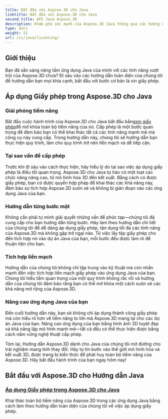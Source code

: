 ```yaml
---
title: Bắt đầu với Aspose.3D cho Java
linktitle: Bắt đầu với Aspose.3D cho Java
second_title: API Java Aspose.3D
description: Khám phá sức mạnh của Aspose.3D Java thông qua các hướng dẫn chuyên sâu của chúng tôi. Tìm hiểu cách áp dụng giấy phép để phát huy toàn bộ khả năng của công cụ Java mạnh mẽ này.
type: docs
weight: 22
url: /vi/java/licensing/
---
```

## Giới thiệu

Bạn đã sẵn sàng nâng tầm ứng dụng Java của mình với các tính năng vượt trội của Aspose.3D chưa? Đi sâu vào các hướng dẫn toàn diện của chúng tôi để hướng dẫn bạn mọi khía cạnh, bắt đầu với bước cơ bản là xin giấy phép.

## Áp dụng Giấy phép trong Aspose.3D cho Java

### Giải phóng tiềm năng

 Bắt đầu cuộc hành trình của Aspose.3D cho Java bắt đầu bằng[xin giấy phép](./applying-license-in-aspose-3d/)để mở khóa toàn bộ tiềm năng của nó. Cấp phép là một bước quan trọng để đảm bảo bạn có thể khai thác tất cả các tính năng mạnh mẽ mà công cụ này cung cấp. Trong hướng dẫn này, chúng tôi sẽ hướng dẫn bạn thực hiện quy trình, làm cho quy trình trở nên liền mạch và dễ tiếp cận.

### Tại sao vấn đề cấp phép

Trước khi đi sâu vào cách thực hiện, hãy hiểu lý do tại sao việc áp dụng giấy phép là điều tối quan trọng. Aspose.3D cho Java tự hào có một loạt các chức năng nâng cao, từ mô hình hóa 3D đến kết xuất. Bằng cách có được giấy phép, bạn có được quyền hợp pháp để khai thác các khả năng này, đảm bảo sự tích hợp Aspose.3D suôn sẻ và không bị gián đoạn vào các ứng dụng Java của bạn.

### Hướng dẫn từng bước một

Không cần phải tự mình giải quyết những vấn đề phức tạp—chúng tôi đã cung cấp cho bạn hướng dẫn từng bước. Hãy làm theo hướng dẫn chi tiết của chúng tôi để dễ dàng áp dụng giấy phép, tận dụng tối đa các tính năng của Aspose.3D mà không gặp trở ngại nào. Từ việc lấy tệp giấy phép cho đến tích hợp nó vào dự án Java của bạn, mỗi bước đều được làm rõ để thuận tiện cho bạn.

### Tích hợp liền mạch

Hướng dẫn của chúng tôi không chỉ tập trung vào kỹ thuật mà còn nhấn mạnh đến việc tích hợp liền mạch giấy phép vào ứng dụng Java của bạn. Chúng tôi hiểu tầm quan trọng của một quy trình không rắc rối và hướng dẫn của chúng tôi đảm bảo rằng bạn có thể mở khóa một cách suôn sẻ các khả năng mở rộng của Aspose.3D.

### Nâng cao ứng dụng Java của bạn

Đến cuối hướng dẫn này, bạn sẽ không chỉ áp dụng thành công giấy phép mà còn hiểu rõ hơn về tiềm năng to lớn mà Aspose.3D mang lại cho các dự án Java của bạn. Nâng cao ứng dụng của bạn bằng hình ảnh 3D tuyệt đẹp và khả năng lập mô hình mạnh mẽ—tất cả đều có thể thực hiện được bằng cách nắm vững nghệ thuật cấp phép.

Tóm lại, Hướng dẫn Aspose.3D dành cho Java của chúng tôi mở đường cho trải nghiệm mang tính thay đổi. Hãy tự tin bước vào thế giới mô hình hóa và kết xuất 3D, được trang bị kiến thức để phát huy toàn bộ tiềm năng của Aspose.3D. Hãy bắt đầu hành trình của bạn ngay hôm nay!
## Bắt đầu với Aspose.3D cho Hướng dẫn Java
### [Áp dụng Giấy phép trong Aspose.3D cho Java](./applying-license-in-aspose-3d/)
Khai thác toàn bộ tiềm năng của Aspose.3D trong các ứng dụng Java bằng cách làm theo hướng dẫn toàn diện của chúng tôi về việc áp dụng giấy phép.
